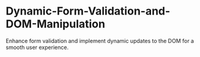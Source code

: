 # Dynamic-Form-Validation-and-DOM-Manipulation
Enhance form validation and implement dynamic updates to the DOM for a smooth user experience.
